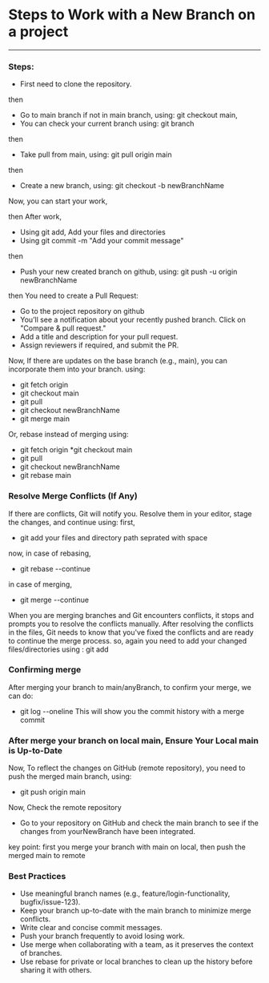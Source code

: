 # Steps to Work with a New Branch on a project
----------------------------------------------

### Steps:
* First need to clone the repository.

then 

* Go to main branch if not in main branch, using: git checkout main,
* You can check your current branch using: git branch

then 

* Take pull from main, using: git pull origin main

then

* Create a new branch, using: git checkout -b newBranchName

Now, 
you can start your work,

then 
After work,

* Using git add, Add your files and directories
* Using git commit -m "Add your commit message"

then 

* Push your new created branch on github, using: git push -u origin newBranchName

then
You need to create a Pull Request:

* Go to the project repository on github
* You’ll see a notification about your recently pushed branch. Click on "Compare & pull request."
* Add a title and description for your pull request.
* Assign reviewers if required, and submit the PR.

Now,
If there are updates on the base branch (e.g., main), you can incorporate them into your branch.
using:
* git fetch origin
* git checkout main
* git pull
* git checkout newBranchName
* git merge main

Or, rebase instead of merging
using: 
* git fetch origin
*git checkout main
* git pull
* git checkout newBranchName
* git rebase main

### Resolve Merge Conflicts (If Any)
If there are conflicts, Git will notify you. Resolve them in your editor, stage the changes, and continue
using:
first, 
* git add your files and directory path seprated with space

now, 
in case of rebasing,
* git rebase --continue

in case of merging,
* git merge --continue

When you are merging branches and Git encounters conflicts, it stops and prompts you to
resolve the conflicts manually. After resolving the conflicts in the files, Git needs to know
that you've fixed the conflicts and are ready to continue the merge process.
so, again you need to add your changed files/directories using : git add

### Confirming merge
After merging your branch to main/anyBranch, to confirm your merge, we can do:
* git log --oneline
This will show you the commit history with a merge commit

### After merge your branch on local main, Ensure Your Local main is Up-to-Date

 Now,
 To reflect the changes on GitHub (remote repository), you need to push the merged main branch, using:
 * git push origin main
   
Now,
Check the remote repository
* Go to your repository on GitHub and check the main branch to see if the changes from yourNewBranch have been integrated.

key point: first you merge your branch with main on local, then push the merged main to remote
  
### Best Practices
* Use meaningful branch names (e.g., feature/login-functionality, bugfix/issue-123).
* Keep your branch up-to-date with the main branch to minimize merge conflicts.
* Write clear and concise commit messages.
* Push your branch frequently to avoid losing work.
* Use merge when collaborating with a team, as it preserves the context of branches.
* Use rebase for private or local branches to clean up the history before sharing it with others.
